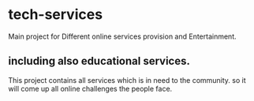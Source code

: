 # tech-services
Main project for Different online services provision and Entertainment.

## including also educational services.
This project contains all services which is in need to the community. so it will come up all online challenges the people face.

